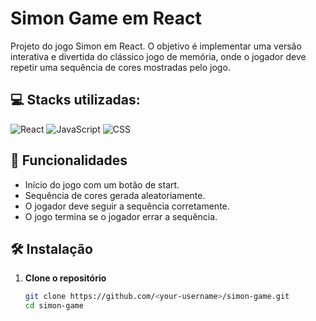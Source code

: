 # Simon Game em React

Projeto do jogo Simon em React. O objetivo é implementar uma versão interativa e divertida do clássico jogo de memória, onde o jogador deve repetir uma sequência de cores mostradas pelo jogo.

## 💻 Stacks utilizadas:
![React](https://img.shields.io/badge/React-61DAFB?style=for-the-badge&logo=react&logoColor=black) ![JavaScript](https://img.shields.io/badge/JavaScript-F7DF1C?style=for-the-badge&logo=javascript&logoColor=black) ![CSS](https://img.shields.io/badge/CSS-1572B6?style=for-the-badge&logo=css3&logoColor=white)

## 🚀 Funcionalidades

- Início do jogo com um botão de start.
- Sequência de cores gerada aleatoriamente.
- O jogador deve seguir a sequência corretamente.
- O jogo termina se o jogador errar a sequência.

## 🛠️ Instalação

1. **Clone o repositório**

   ```bash
   git clone https://github.com/<your-username>/simon-game.git
   cd simon-game
